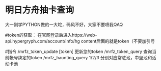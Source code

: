 # 明日方舟抽卡查询

大一刚学PYTHON做的一大坨，码风不好，大家不要喷我QAQ

#token的获取：
在官网登录后进入https://web-api.hypergryph.com/account/info/hg content后面的就是token（不要加引号

#指令
/mrfz_token_update [token] 更新您的token
/mrfz_token_query 查询当前帐号绑定的token
/mrfz_haunting_query 1/2/3 分别对应常驻池，中坚池和活动卡池
